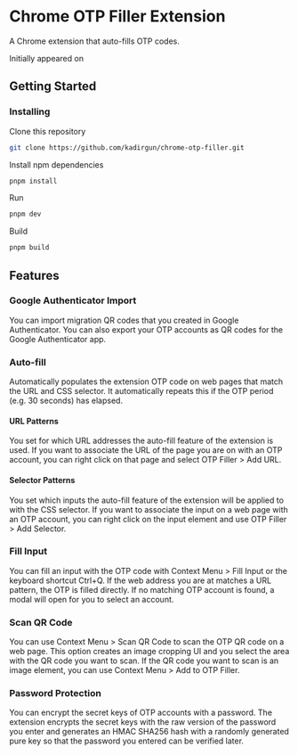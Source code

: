# Chrome OTP Filler Extension

A Chrome extension that auto-fills OTP codes.

Initially appeared on

## Getting Started

### Installing

Clone this repository

```bash
git clone https://github.com/kadirgun/chrome-otp-filler.git
```

Install npm dependencies

```bash
pnpm install
```

Run

```bash
pnpm dev
```

Build

```bash
pnpm build
```

## Features

### Google Authenticator Import

You can import migration QR codes that you created in Google Authenticator. You can also export your OTP accounts as QR codes for the Google Authenticator app.

### Auto-fill

Automatically populates the extension OTP code on web pages that match the URL and CSS selector. It automatically repeats this if the OTP period (e.g. 30 seconds) has elapsed.

#### URL Patterns

You set for which URL addresses the auto-fill feature of the extension is used. If you want to associate the URL of the page you are on with an OTP account, you can right click on that page and select OTP Filler > Add URL.

#### Selector Patterns

You set which inputs the auto-fill feature of the extension will be applied to with the CSS selector. If you want to associate the input on a web page with an OTP account, you can right click on the input element and use OTP Filler > Add Selector.

### Fill Input

You can fill an input with the OTP code with Context Menu > Fill Input or the keyboard shortcut Ctrl+Q. If the web address you are at matches a URL pattern, the OTP is filled directly. If no matching OTP account is found, a modal will open for you to select an account.

### Scan QR Code

You can use Context Menu > Scan QR Code to scan the OTP QR code on a web page. This option creates an image cropping UI and you select the area with the QR code you want to scan.
If the QR code you want to scan is an image element, you can use Context Menu > Add to OTP Filler.

### Password Protection

You can encrypt the secret keys of OTP accounts with a password. The extension encrypts the secret keys with the raw version of the password you enter and generates an HMAC SHA256 hash with a randomly generated pure key so that the password you entered can be verified later.
